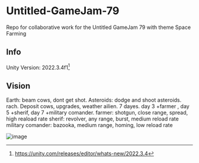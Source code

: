 # Untitled-GameJam-79
Repo for collaborative work for the Untitled GameJam 79 with theme Space Farming


## Info
Unity Version: 2022.3.4f1[^1]

## Vision
Earth: beam cows, dont get shot.
Asteroids: dodge and shoot asteroids.
rach. Deposit cows, upgrades, weather ailien.
7 dayes. day 3 +farmer , day 5 +sherif, day 7 +military comander.
farmer: shotgun, close range, spread, high reaload rate
sherif: revolver, any range, burst, medium reload rate
military comander: bazooka, medium range, homing, low reload rate

[^1]: https://unity.com/releases/editor/whats-new/2022.3.4

![image](https://github.com/Motmir/Untitled-GameJam-79/assets/33452984/3f8b004c-9f34-474d-a46b-9ab34d2b847b)
